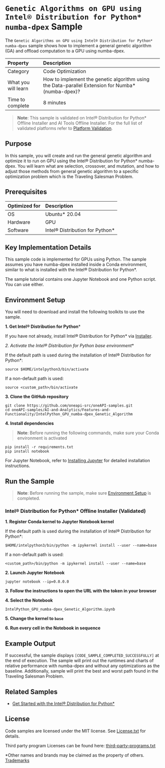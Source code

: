 # `Genetic Algorithms on GPU using Intel® Distribution for Python* numba-dpex` Sample

The `Genetic Algorithms on GPU using Intel® Distribution for Python* numba-dpex` sample shows how to implement a general genetic algorithm (GA) and offload computation to a GPU using numba-dpex.

| Property                    | Description
| :---                    | :---
| Category                | Code Optimization
| What you will learn     | How to implement the genetic algorithm using the Data-parallel Extension for Numba* (numba-dpex)?
| Time to complete        | 8 minutes

>**Note**: This sample is validated on Intel® Distribution for Python* Offline Installer and AI Tools Offline Installer. For the full list of validated platforms refer to [Platform Validation](https://github.com/oneapi-src/oneAPI-samples/tree/master?tab=readme-ov-file#platform-validation).

## Purpose

In this sample, you will create and run the general genetic algorithm and optimize it to run on GPU using the Intel® Distribution for Python* numba-dpex. You will learn what are selection, crossover, and mutation, and how to adjust those methods from general genetic algorithm to a specific optimization problem which is the Traveling Salesman Problem.

## Prerequisites

| Optimized for           | Description
|:---                     |:---
| OS                      | Ubuntu* 20.04
| Hardware                | GPU
| Software                | Intel® Distribution for Python*

## Key Implementation Details

This sample code is implemented for GPUs using Python. The sample assumes you have numba-dpex installed inside a Conda environment, similar to what is installed with the Intel® Distribution for Python*.

The sample tutorial contains one Jupyter Notebook and one Python script. You can use either.

## Environment Setup
You will need to download and install the following toolkits to use the sample.
<!-- Use numbered steps instead of subheadings -->

**1. Get Intel® Distribution for Python***

If you have not already, install Intel® Distribution for Python* via [Installer](https://www.intel.com/content/www/us/en/developer/tools/oneapi/distribution-python-download.html?operatingsystem=linux&linux-install-type=offline).

**2. Activate the Intel® Distribution for Python* base environment**
<!-- this step is from AI Tools GSG, please don't modify unless GSG is updated -->
If the default path is used during the installation of Intel® Distribution for Python*:
```
source $HOME/intelpython3/bin/activate
```
If a non-default path is used:
```
source <custom_path>/bin/activate
```

**3. Clone the GitHub repository**
<!-- for oneapi-samples: git clone https://github.com/oneapi-src/oneAPI-samples.git
cd oneAPI-samples/AI-and-Analytics/<samples-folder>/<individual-sample-folder> -->
<!-- for migrated samples - provide git clone command for individual repo and cd to sample dir --> 
``` 
git clone https://github.com/oneapi-src/oneAPI-samples.git
cd oneAPI-samples/AI-and-Analytics/Features-and-Functionality/IntelPython_GPU_numba-dpex_Genetic_Algorithm
```

**4. Install dependencies**
<!-- It is required to have requirement.txt file in sample dir. It should list additional libraries, such as matplotlib, ipykernel etc. -->
>**Note**: Before running the following commands, make sure your Conda environment is activated

```
pip install -r requirements.txt
pip install notebook
``` 
For Jupyter Notebook, refer to [Installing Jupyter](https://jupyter.org/install) for detailed installation instructions.

## Run the Sample
>**Note**: Before running the sample, make sure [Environment Setup](https://github.com/oneapi-src/oneAPI-samples/tree/master/AI-and-Analytics/Features-and-Functionality/IntelPython_GPU_numba-dpex_Genetic_Algorithm#environment-setup) is completed.

### Intel® Distribution for Python* Offline Installer (Validated)

**1. Register Conda kernel to Jupyter Notebook kernel**

If the default path is used during the installation of Intel® Distribution for Python*:
```
$HOME/intelpython3/bin/python -m ipykernel install --user --name=base
```
If a non-default path is used:
```
<custom_path>/bin/python -m ipykernel install --user --name=base
```
**2. Launch Jupyter Notebook** 
<!-- add other flags to jupyter notebook command if needed, such as port 8888 or allow-root -->
```
jupyter notebook --ip=0.0.0.0
```
**3. Follow the instructions to open the URL with the token in your browser**

**4. Select the Notebook**
<!-- add sample file name -->
```
IntelPython_GPU_numba-dpex_Genetic_Algorithm.ipynb
```
**5. Change the kernel to `base`**
  <!-- specify relevant kernel name(s), for example `pytorch` -->
**6. Run every cell in the Notebook in sequence**

## Example Output

If successful, the sample displays `[CODE_SAMPLE_COMPLETED_SUCCESSFULLY]` at the end of execution. The sample will print out the runtimes and charts of relative performance with numba-dpex and without any optimizations as the baseline. Additionally, sample will print the best and worst path found in the Traveling Salesman Problem.

## Related Samples

* [Get Started with the Intel® Distribution for Python*](https://www.intel.com/content/www/us/en/developer/articles/technical/get-started-with-intel-distribution-for-python.html)

## License

Code samples are licensed under the MIT license. See
[License.txt](https://github.com/oneapi-src/oneAPI-samples/blob/master/License.txt)
for details.

Third party program Licenses can be found here:
[third-party-programs.txt](https://github.com/oneapi-src/oneAPI-samples/blob/master/third-party-programs.txt)

*Other names and brands may be claimed as the property of others. [Trademarks](https://www.intel.com/content/www/us/en/legal/trademarks.html)
